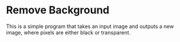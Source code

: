 # Remove Background

This is a simple program that takes an input image and outputs a new image, where pixels are either black or transparent.
